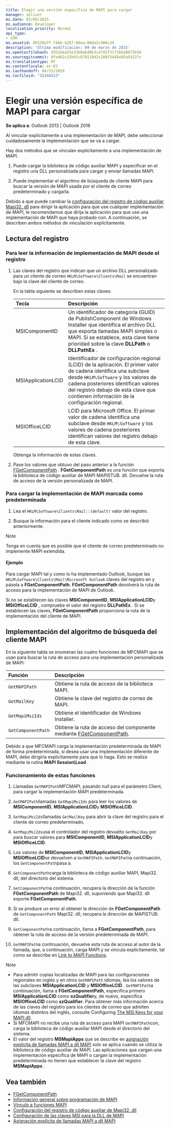 ```yaml
---
title: Elegir una versión específica de MAPI para cargar
manager: soliver
ms.date: 03/09/2015
ms.audience: Developer
localization_priority: Normal
api_type:
- COM
ms.assetid: 85539a7f-74b6-4267-86ea-00da2c900c34
description: 'Última modificación: 09 de marzo de 2015'
ms.openlocfilehash: d353eba55e33b8ab48b3c47d2f31f1b5e0973b58
ms.sourcegitcommit: 8fe462c32b91c87911942c188f3445e85a54137c
ms.translationtype: MT
ms.contentlocale: es-ES
ms.lasthandoff: 04/23/2019
ms.locfileid: "32344523"
---
```

# <a name="choose-a-specific-version-of-mapi-to-load"></a>Elegir una versión específica de MAPI para cargar

**Se aplica a**: Outlook 2013 | Outlook 2016 
  
Al vincular explícitamente a una implementación de MAPI, debe seleccionar cuidadosamente la implementación que se va a cargar. 
  
Hay dos métodos que se vinculan explícitamente a una implementación de MAPI. 
  
1. Puede cargar la biblioteca de código auxiliar MAPI y especificar en el registro una DLL personalizada para cargar y enviar llamadas MAPI.
    
2. Puede implementar el algoritmo de búsqueda de cliente MAPI para buscar la versión de MAPI usada por el cliente de correo predeterminado y cargarla.
    
Debido a que puede cambiar la [configuración del registro de código auxiliar Mapi32. dll](https://msdn.microsoft.com/library/ms531218%28EXCHG.10%29.aspx) para dirigir la aplicación para que use cualquier implementación de MAPI, le recomendamos que dirija la aplicación para que use una implementación de MAPI que haya probado con. A continuación, se describen ambos métodos de vinculación explícitamente. 
  
## <a name="reading-from-the-registry"></a>Lectura del registro

### <a name="to-read-mapi-implementation-information-from-the-registry"></a>Para leer la información de implementación de MAPI desde el registro

1. Las claves del registro que indican que un archivo DLL personalizado para un cliente de correo `HKLM\Software\Clients\Mail` se encuentran bajo la clave del cliente de correo. 
    
   En la tabla siguiente se describen estas claves:
    
   |**Tecla**|**Descripción**|
   |:-----|:-----|
   |MSIComponentID  <br/> |Un identificador de categoría (GUID) de PublishComponent de Windows Installer que identifica el archivo DLL que exporta llamadas MAPI simples o MAPI. Si se establece, esta clave tiene prioridad sobre la clave **DLLPath** o **DLLPathEx** .  <br/> |
   |MSIApplicationLCID  <br/> |Identificador de configuración regional (LCID) de la aplicación. El primer valor de cadena identifica una subclave desde `HKLM\Software` y los valores de cadena posteriores identifican valores del registro debajo de esta clave que contienen información de la configuración regional.  <br/> |
   |MSIOfficeLCID  <br/> |LCID para Microsoft Office. El primer valor de cadena identifica una subclave desde `HKLM\Software` y los valores de cadena posteriores identifican valores del registro debajo de esta clave.  <br/> |
   
   Obtenga la información de estas claves.
    
2. Pase los valores que obtuvo del paso anterior a la función [FGetComponentPath](fgetcomponentpath.md) . **FGetComponentPath** es una función que exporta la biblioteca de código auxiliar de MAPI MAPISTUB. dll. Devuelve la ruta de acceso de la versión personalizada de MAPI. 


### <a name="to-load-the-implementation-of-mapi-marked-as-default"></a>Para cargar la implementación de MAPI marcada como predeterminada

1. Lea el `HKLM\Software\Clients\Mail::(default)` valor del registro. 
    
2. Busque la información para el cliente indicado como se describió anteriormente.
    
> [!NOTE]
> Tenga en cuenta que es posible que el cliente de correo predeterminado no implemente MAPI extendida. 
  
#### <a name="example"></a>Ejemplo

Para cargar MAPI tal y como lo ha implementado Outlook, busque las `HKLM\Software\Clients\Mail\Microsoft Outlook` claves del registro en y pásela a **FGetComponentPath**. **FGetComponentPath** devolverá la ruta de acceso para la implementación de MAPI de Outlook. 
  
Si no se establecen las claves **MSIComponentID**, **MSIApplicationLCID**y **MSIOfficeLCID** , compruebe el valor del registro **DLLPathEx** . Si se establecen las claves, **FGetComponentPath** proporciona la ruta de la implementación del cliente de MAPI. 
  
## <a name="implementing-the-mapi-client-lookup-algorithm"></a>Implementación del algoritmo de búsqueda del cliente MAPI

En la siguiente tabla se enumeran las cuatro funciones de MFCMAPI que se usan para buscar la ruta de acceso para una implementación personalizada de MAPI:
  
|**Función**|**Descripción**|
|:-----|:-----|
| `GetMAPIPath` <br/> |Obtiene la ruta de acceso de la biblioteca MAPI.  <br/> |
| `GetMailKey` <br/> |Obtiene la clave del registro de correo de MAPI.  <br/> |
| `GetMapiMsiIds` <br/> |Obtiene el identificador de Windows Installer.  <br/> |
| `GetComponentPath` <br/> |Obtiene la ruta de acceso del componente mediante [FGetComponentPath](fgetcomponentpath.md).  <br/> |
   
Debido a que MFCMAPI carga la implementación predeterminada de MAPI de forma predeterminada, si desea usar una implementación diferente de MAPI, debe dirigirla explícitamente para que lo haga. Esto se realiza mediante la rutina **MAPI Session\Load** . 
  
### <a name="how-these-functions-work"></a>Funcionamiento de estas funciones

1. Llamadas `GetMAPIPath`MFCMAPI, pasando null para el parámetro Client, para cargar la implementación MAPI predeterminada.
    
2.  `GetMAPIPath`llamadas `GetMapiMsiIds` para leer los valores de **MSIComponentID**, **MSIApplicationLCID**y **MSIOfficeLCID**.
    
3.  `GetMapiMsiIds`llamadas `GetMailKey` para abrir la clave del registro para el cliente de correo predeterminado. 
    
4.  `GetMapiMsiIds`usa el controlador del registro devuelto `GetMailKey` por para buscar valores para **MSIComponentID**, **MSIApplicationLCID**y **MSIOfficeLCID**.
    
5. Los valores de **MSIComponentID**, **MSIApplicationLCID**y **MSIOfficeLCID**se devuelven a `GetMAPIPath`.  `GetMAPIPath`a continuación, los `GetComponentPath`pasa a.
    
6.  `GetComponentPath`carga la biblioteca de código auxiliar MAPI, Mapi32. dll, del directorio del sistema. 
    
7.  `GetComponentPath`a continuación, recupera la dirección de la función **FGetComponentPath** de Mapi32. dll, suponiendo que Mapi32. dll exporte **FGetComponentPath**.
    
8. Si se produce un error al obtener la dirección de **FGetComponentPath** de `GetComponentPath` Mapi32. dll, recupera la dirección de MAPISTUB. dll. 
    
9.  `GetComponentPath`a continuación, llama a **FGetComponentPath**, para obtener la ruta de acceso de la versión predeterminada de MAPI.
    
10.  `GetMAPIPath`a continuación, devuelve esta ruta de acceso al autor de la llamada, que, a continuación, carga MAPI y se vincula explícitamente, tal como se describe en [Link to MAPI Functions](how-to-link-to-mapi-functions.md).
    
> [!NOTE] 
> - Para admitir copias localizadas de MAPI para las configuraciones regionales en inglés y en otros `GetMAPIPath` idiomas, lea los valores de las subclaves **MSIApplicationLCID** y **MSIOfficeLCID** .  `GetMAPIPath`a continuación, llama a **FGetComponentPath**, especifica primero **MSIApplicationLCID** como **szQualifier**y, de nuevo, especifica **MSIOfficeLCID** como **szQualifier**. Para obtener más información acerca de las claves del registro para los clientes de correo que admiten idiomas distintos del inglés, consulte Configuring [The MSI Keys for your MAPI dll](https://msdn.microsoft.com/library/ee909494%28VS.85%29.aspx).   
> - Si MFCMAPI no recibe una ruta de acceso para MAPI `GetMAPIPath`con, carga la biblioteca de código auxiliar MAPI desde el directorio del sistema.
> - El valor del registro **MSMapiApps** que se describe en [asignación explícita de llamadas MAPI a dll MAPI](https://msdn.microsoft.com/library/ee909490%28VS.85%29.aspx) solo se aplica cuando se utiliza la biblioteca de código auxiliar de MAPI. Las aplicaciones que cargan una implementación específica de MAPI o cargan la implementación predeterminada no tienen que establecer la clave del registro **MSMapiApps** . 
    
## <a name="see-also"></a>Vea también

- [FGetComponentPath](fgetcomponentpath.md)
- [Información general sobre programación de MAPI](mapi-programming-overview.md)
- [Vínculo a funciones MAPI](how-to-link-to-mapi-functions.md)
- [Configuración del registro de código auxiliar de Mapi32. dll](https://msdn.microsoft.com/library/ms531218%28EXCHG.10%29.aspx)
- [Configuración de las claves MSI para la DLL de MAPI](https://msdn.microsoft.com/library/ee909494%28VS.85%29.aspx)
- [Asignación explícita de llamadas MAPI a dll MAPI](https://msdn.microsoft.com/library/ee909490%28VS.85%29.aspx)

